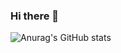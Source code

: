 ### Hi there 👋


![Anurag's GitHub stats](https://github-readme-stats.vercel.app/api?username=joaoafonso02&show_icons=true&theme=dark) <!-- tokyonight -->
